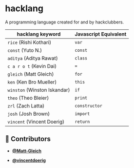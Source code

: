 <!-- DO NOT REMOVE - contributor_list:data:start:["Matt-Gleich", "vincentdoerig"]:end -->
# hacklang

A programming language created for and by hackclubbers.

| **hacklang keyword**         | **Javascript Equivalent**  |
| ---------------------------- | -------------------------- |
| `rice` (Rishi Kothari)       | `var`                      |
| `const` (Yuto N.)            | `const`                    |
| `aditya` (Aditya Rawat)      | `class`                    |
| `c a r o t` (Kevin Dai)      | `=`                        |
| `gleich` (Matt Gleich)       | `for`                      |
| `ken` (Ken Bro Mueller)      | `this`                     |
| `winston` (Winston Iskandar) | `if`                       |
| `theo` (Theo Bleier)         | `print`                    |
| `zrl` (Zach Latta)           | `constructor`              |
| `josh` (Josh Brown)          | `import`                   |
| `vincent` (Vincent Doerig)   | `return`                   |

<!-- DO NOT REMOVE - contributor_list:start -->
## 👥 Contributors


- **[@Matt-Gleich](https://github.com/Matt-Gleich)**

- **[@vincentdoerig](https://github.com/vincentdoerig)**

<!-- DO NOT REMOVE - contributor_list:end -->